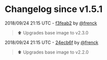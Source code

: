 # Changelog since v1.5.1

2018/09/24 21:15 UTC - [f3feab2](https://github.com/hassio-addons/addon-tor/commit/f3feab2928efd5e560fa3e309e42899f23a6c297) by [@frenck](https://github.com/frenck)
> :arrow_up: Upgrades base image to v2.3.0 

2018/09/24 21:15 UTC - [24ecb6f](https://github.com/hassio-addons/addon-tor/commit/24ecb6f59626c3375a73e05832987324d43b4312) by [@frenck](https://github.com/frenck)
> :arrow_up: Upgrades base image to v2.2.0 


